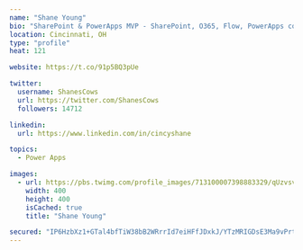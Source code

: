 ```yaml
---
name: "Shane Young"
bio: "SharePoint & PowerApps MVP - SharePoint, O365, Flow, PowerApps consulting? @PowerApps911 | Pure Snark? You found it."
location: Cincinnati, OH
type: "profile"
heat: 121

website: https://t.co/91p5BQ3pUe

twitter:
  username: ShanesCows
  url: https://twitter.com/ShanesCows
  followers: 14712

linkedin:
  url: https://www.linkedin.com/in/cincyshane

topics:
  - Power Apps

images:
  - url: https://pbs.twimg.com/profile_images/713100007398883329/qUzvsvQ3_400x400.jpg
    width: 400
    height: 400
    isCached: true
    title: "Shane Young"

secured: "IP6HzbXz1+GTal4bfTiW38bB2WRrrId7eiHFfJDxkJ/YTzMRIGDsE3Ma9vPrtmMRGvPCWt2LkUHHX8wY17dd3xqFlHpVcZtIPcVCKEhlC+gFEL9PjQ2yFS+HbHaS2lUf/KNgH6PkIB3mOr7rUg8TJIdWJmHRh12QVU+B73MivWzgs4HkjpGP8hbdEO3os3lL3exiwRMvalUfXTg2mTc874ynusORl3NzKJbKW60HDL+TsvYB4bBVKuKtmqRXTv/wd+ITC9Hg02Iclc98FQW0yqUy5hI5DoSvxtSlZMIrypHkV2INDRAscMHqoEIWQclvQNBczDt8gVLb+ROeivLseIiyU0gMTO8+fFUVC/GzNuzlCmBO813rZvjteyQnrRMujaGdqFK12V9Jv+4wyo9slv38jujOnGSI0BXUaLKoT2c=;Ry4hmfe/BSBod+RjNsGExA=="
---
```


